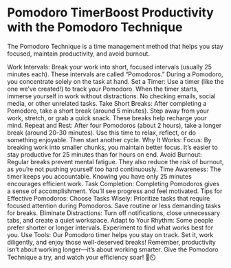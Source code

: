 # Pomodoro TimerBoost Productivity with the Pomodoro Technique
The Pomodoro Technique is a time management method that helps you stay focused, maintain productivity, and avoid burnout.

Work Intervals: Break your work into short, focused intervals (usually 25 minutes each). These intervals are called “Pomodoros.” During a Pomodoro, you concentrate solely on the task at hand.
Set a Timer: Use a timer (like the one we’ve created!) to track your Pomodoro. When the timer starts, immerse yourself in work without distractions. No checking emails, social media, or other unrelated tasks.
Take Short Breaks: After completing a Pomodoro, take a short break (around 5 minutes). Step away from your work, stretch, or grab a quick snack. These breaks help recharge your mind.
Repeat and Rest: After four Pomodoros (about 2 hours), take a longer break (around 20-30 minutes). Use this time to relax, reflect, or do something enjoyable. Then start another cycle.
Why It Works:
Focus: By breaking work into smaller chunks, you maintain better focus. It’s easier to stay productive for 25 minutes than for hours on end.
Avoid Burnout: Regular breaks prevent mental fatigue. They also reduce the risk of burnout, as you’re not pushing yourself too hard continuously.
Time Awareness: The timer keeps you accountable. Knowing you have only 25 minutes encourages efficient work.
Task Completion: Completing Pomodoros gives a sense of accomplishment. You’ll see progress and feel motivated.
Tips for Effective Pomodoros:
Choose Tasks Wisely: Prioritize tasks that require focused attention during Pomodoros. Save routine or less demanding tasks for breaks.
Eliminate Distractions: Turn off notifications, close unnecessary tabs, and create a quiet workspace.
Adapt to Your Rhythm: Some people prefer shorter or longer intervals. Experiment to find what works best for you.
Use Tools: Our Pomodoro timer helps you stay on track. Set it, work diligently, and enjoy those well-deserved breaks!
Remember, productivity isn’t about working longer—it’s about working smarter. Give the Pomodoro Technique a try, and watch your efficiency soar! 🍅⏲️
